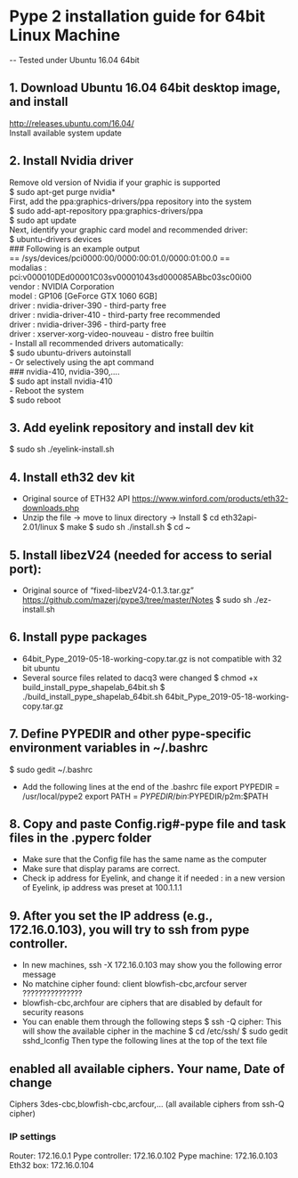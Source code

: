 # Pype 2 installation guide for 64bit Linux Machine
--	Tested under Ubuntu 16.04 64bit 


## 1. Download Ubuntu 16.04 64bit desktop image, and install
http://releases.ubuntu.com/16.04/  
Install available system update

## 2. Install Nvidia driver
Remove old version of Nvidia if your graphic is supported  
$ sudo apt-get purge nvidia*  
First, add the ppa:graphics-drivers/ppa repository into the system  
$ sudo add-apt-repository ppa:graphics-drivers/ppa  
$ sudo apt update  
Next, identify your graphic card model and recommended driver:  
$ ubuntu-drivers devices  
    ### Following is an example output  
    == /sys/devices/pci0000:00/0000:00:01.0/0000:01:00.0 ==  
    modalias : pci:v000010DEd00001C03sv00001043sd000085ABbc03sc00i00  
    vendor   : NVIDIA Corporation  
    model    : GP106 [GeForce GTX 1060 6GB]  
    driver   : nvidia-driver-390 - third-party free  
    driver   : nvidia-driver-410 - third-party free recommended  
    driver   : nvidia-driver-396 - third-party free  
    driver   : xserver-xorg-video-nouveau - distro free builtin  
    - Install all recommended drivers automatically:  
    $ sudo ubuntu-drivers autoinstall  
    - Or selectively using the apt command  
    ### nvidia-410, nvidia-390,....   
    $ sudo apt install nvidia-410  
    - Reboot the system  
    $ sudo reboot  

## 3. Add eyelink repository and install dev kit
$ sudo sh ./eyelink-install.sh

## 4. Install eth32 dev kit
-	Original source of ETH32 API 
https://www.winford.com/products/eth32-downloads.php
-	Unzip the file → move to linux directory → Install
$ cd eth32api-2.01/linux
$ make
$ sudo sh ./install.sh
$ cd ~

## 5. Install libezV24 (needed for access to serial port):
-	Original source of “fixed-libezV24-0.1.3.tar.gz”
https://github.com/mazerj/pype3/tree/master/Notes
$ sudo sh ./ez-install.sh

## 6. Install pype packages
-	64bit_Pype_2019-05-18-working-copy.tar.gz is not compatible with 32 bit ubuntu
-	Several source files related to dacq3 were changed 
$ chmod +x build_install_pype_shapelab_64bit.sh
$ ./build_install_pype_shapelab_64bit.sh 64bit_Pype_2019-05-18-working-copy.tar.gz

## 7. Define PYPEDIR and other pype-specific environment variables in ~/.bashrc
$ sudo gedit ~/.bashrc
-	Add the following lines at the end of the .bashrc file
export PYPEDIR = /usr/local/pype2
export PATH = $PYPEDIR/bin:$PYPEDIR/p2m:$PATH 

## 8. Copy and paste Config.rig#-pype file and task files in the .pyperc folder
-	Make sure that the Config file has the same name as the computer
-	Make sure that display params are correct. 
-	Check ip address for Eyelink, and change it if needed
: in a new version of Eyelink, ip address was preset at 100.1.1.1

## 9. After you set the IP address (e.g., 172.16.0.103), you will try to ssh from pype controller. 
-	In new machines, ssh -X 172.16.0.103 may show you the following error message
-	No matchine cipher found: client blowfish-cbc,arcfour server ???????????????
-	blowfish-cbc,archfour are ciphers that are disabled by default for security reasons
-	You can enable them through the following steps
$ ssh -Q cipher: This will show the available cipher in the machine
$ cd /etc/ssh/
$ sudo gedit sshd_lconfig
Then type the following lines at the top of the text file
## enabled all available ciphers. Your name, Date of change
Ciphers 3des-cbc,blowfish-cbc,arcfour,... (all available ciphers from ssh-Q cipher)

### IP settings ###
Router: 172.16.0.1     Pype controller: 172.16.0.102     Pype machine: 172.16.0.103
Eth32 box: 172.16.0.104
